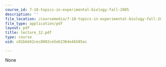 ```yaml
---
course_id: 7-18-topics-in-experimental-biology-fall-2005
description: ''
file_location: /coursemedia/7-18-topics-in-experimental-biology-fall-2005/c81b6d42cec8082ce5eb2364e4b585ac_lecture_12.pdf
file_type: application/pdf
layout: pdf
title: lecture_12.pdf
type: course
uid: c81b6d42cec8082ce5eb2364e4b585ac

---
```

None